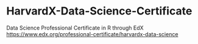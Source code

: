 # HarvardX-Data-Science-Certificate
Data Science Professional Certificate in R through EdX  https://www.edx.org/professional-certificate/harvardx-data-science
